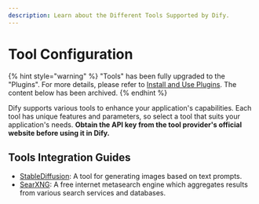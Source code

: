 ```yaml
---
description: Learn about the Different Tools Supported by Dify.
---
```


# Tool Configuration

{% hint style="warning" %}
"Tools" has been fully upgraded to the "Plugins". For more details, please refer to [Install and Use Plugins](https://docs.dify.ai/plugins/quick-start/install-plugins). The content below has been archived.
{% endhint %}

Dify supports various tools to enhance your application's capabilities. Each tool has unique features and parameters, so select a tool that suits your application's needs. **Obtain the API key from the tool provider's official website before using it in Dify.**

## Tools Integration Guides

* [StableDiffusion](stable-diffusion.md): A tool for generating images based on text prompts.
* [SearXNG](searxng.md): A free internet metasearch engine which aggregates results from various search services and databases.
